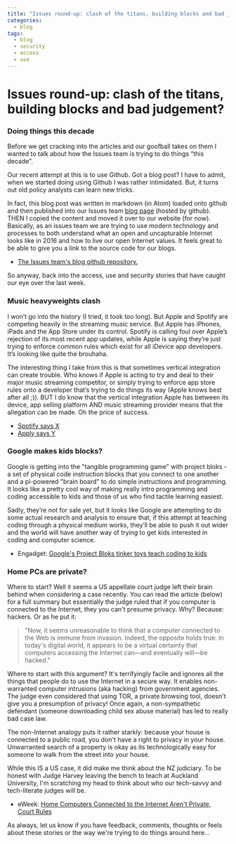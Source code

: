 ```yaml
---
title: "Issues round-up: clash of the titans, building blocks and bad judgement"
categories:
  - blog
tags:
  - blog
  - security
  - access
  - use
---
```


# Issues round-up: clash of the titans, building blocks and bad judgement?


### Doing things this decade ###
Before we get cracking into the articles and our goofball takes on them I wanted to talk about how the Issues team is trying to do things “this decade”.

Our recent attempt at this is to use Github. Got a blog post? I have to admit, when we started doing using Github I was rather intimidated. But, it turns out old policy analysts can learn new tricks.

In fact, this blog post was written in markdown (in Atom) loaded onto github and then published  into our Issues team [blog page](https://internetnz.github.io) (hosted by github). THEN I copied the content and moved it over to our website (for now). Basically, as an issues team we are trying to use modern technology and processes to both understand what an open and uncapturable Internet looks like in 2016 and how to live our open Internet values. It feels great to be able to give you a link to the source code for our blogs.
  * [The Issues team's blog github repository.](https://github.com/InternetNZ/internetnz.github.io)

So anyway, back into the access, use and security stories that have caught our eye over the last week.

### Music heavyweights clash ###
I won’t go into the history (I tried, it took too long). But Apple and Spotify are competing heavily in the streaming music service. But Apple has iPhones, iPads and the App Store under its control. Spotify is calling foul over Apple’s rejection of its most recent app updates, while Apple is saying they’re just trying to enforce common rules which exist for all iDevice app developers. It’s looking like quite the brouhaha.

The interesting thing I take from this is that sometimes vertical integration can create trouble. Who knows if Apple is acting to try and deal to their major music streaming competitor, or simply trying to enforce app store rules onto a developer that’s trying to do things its way (Apple knows best after all ;)). BUT I do know that the vertical integration Apple has between its device, app selling platform AND music streaming provider means that the allegation can be made. Oh the price of success.

  * [Spotify says X](https://www.engadget.com/2016/06/30/spotify-claims-apple-blocking-app-approval/)  
  * [Apply says Y](https://www.engadget.com/2016/07/01/apple-says-spotify-wants-preferential-treatment/)

### Google makes kids blocks? ###
Google is getting into the "tangible programming game" with project bloks - a set of physical code instruction blocks that you connect to one another and a pi-powered "brain board" to do simple instructions and programming. It looks like a pretty cool way of making really intro programming and coding accessible to kids and those of us who find tactile learning easiest.

Sadly, they’re not for sale yet, but it looks like Google are attempting to do some actual research and analysis to ensure that, if this attempt at teaching coding through a physical medium works, they’ll be able to push it out wider and the world will have another way of trying to get kids interested in coding and computer science.
  * Engadget: [Google's Project Bloks tinker toys teach coding to kids](https://www.engadget.com/2016/06/27/google-project-bloks/)

### Home PCs are private? ###
Where to start? Well it seems a US appellate court judge left their brain behind when considering a case recently. You can read the article (below) for a full summary but essentially the judge ruled that if you computer is connected to the Internet, they you can't presume privacy. Why? Because: hackers. Or as he put it:

  > "Now, it seems unreasonable to think that a computer connected to the Web is immune from invasion. Indeed, the opposite holds true: In today's digital world, it appears to be a virtual certainty that computers accessing the Internet can—and eventually will—be hacked."

Where to start with this argument? It's terrifyingly facile and ignores all the things that people do to use the Internet in a secure way. It enables non-warranted computer intrusions (aka hacking) from government agencies. The judge even considered that using TOR, a private browsing tool, doesn't give you a presumption of privacy! Once again, a non-sympathetic defendant (someone downloading child sex abuse material) has led to really bad case law.

The non-Internet analogy puts it rather starkly: because your house is connected to a public road, you don't have a right to privacy in your house. Unwarranted search of a property is okay as its technologically easy for someone to walk from the street into your house.

While this IS a US case, it did make me think about the NZ judiciary. To be honest with Judge Harvey leaving the bench to teach at Auckland University, I'm scratching my head to think about who our tech-savvy and tech-literate judges will be.
  * eWeek: [Home Computers Connected to the Internet Aren't Private, Court Rules](http://www.eweek.com/security/home-computers-connected-to-the-internet-arent-private-court-rules.html)

As always, let us know if you have feedback, comments, thoughts or feels about these stories or the way we're trying to do things around here...

